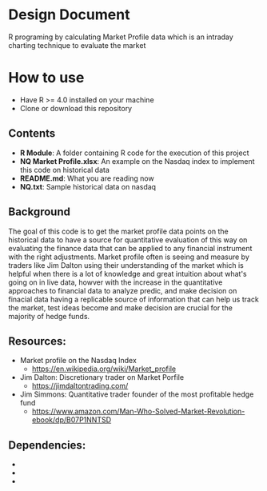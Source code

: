 # Design Document
R programing by calculating Market Profile data which is an intraday charting technique to evaluate the market

# How to use
* Have R >= 4.0 installed on your machine
* Clone or download this repository

## Contents
* __R Module__: A folder containing R code for the execution of this project
* __NQ Market Profile.xlsx__: An example on the Nasdaq index to implement this code on historical data
* __README.md__: What you are reading now
* __NQ.txt__: Sample historical data on nasdaq


## Background

 The goal of this code is to get the market profile data points on the historical data to have a source for quantitative evaluation of this way on evaluating the finance data that can be applied to any financial instrument with the right adjustments. Market profile often is seeing and measure by traders like Jim Dalton using their understanding of the market which is helpful when there is a lot of knowledge and great intuition about what's going on in live data, howver with the increase in the quantitative approaches to financial data to analyze predic, and make decision on finacial data having a replicable source of information that can help us track the market, test ideas become and make decision are crucial for the majority of hedge funds.
 
## Resources:
* Market profile on the Nasdaq Index
  * https://en.wikipedia.org/wiki/Market_profile
* Jim Dalton: Discretionary trader on Market Porfile
  * https://jimdaltontrading.com/ 
* Jim Simmons: Quantitative trader founder of the most profitable hedge fund 
  * https://www.amazon.com/Man-Who-Solved-Market-Revolution-ebook/dp/B07P1NNTSD 

## Dependencies:
*
*
*

 
